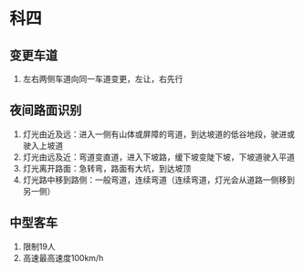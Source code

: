 # 科四
## 变更车道
1. 左右两侧车道向同一车道变更，左让，右先行

## 夜间路面识别
1. 灯光由近及远：进入一侧有山体或屏障的弯道，到达坡道的低谷地段，驶进或驶入上坡道
2. 灯光由远及近：弯道变直道，进入下坡路，缓下坡变陡下坡，下坡道驶入平道
3. 灯光离开路面：急转弯，路面有大坑，到达坡顶
4. 灯光路中移到路侧：一般弯道，连续弯道（连续弯道，灯光会从道路一侧移到另一侧）

## 中型客车
1. 限制19人
2. 高速最高速度100km/h
